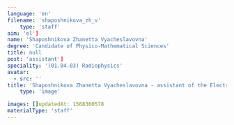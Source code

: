```yaml
---
language: 'en'
filename: 'shaposhnikova_zh_v'
    type: 'staff'
aim: 'el']
name: 'Shaposhnikova Zhanetta Vyacheslavovna'
degree: 'Candidate of Physico-Mathematical Sciences'
title: null
post: 'assistant']
speciality: '(01.04.03) Radiophysics'
avatar:
  - src: ''
title: 'Shaposhnikova Zhanetta Vyacheslavovna - assistant of the Electronics Department'
    type: 'image'

images: []updatedAt: 1568360578
materialType: 'staff'
---
```


